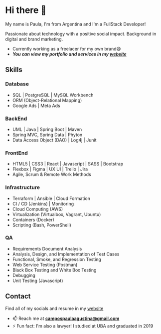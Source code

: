 # Hi there 👋

My name is Paula, I'm from Argentina and I'm a FullStack Developer!

Passionate about technology with a positive social impact.
Background in digital and brand marketing.

* Currently working as a freelacer for my own brand😄
* ***You can view my portfolio and services in my [website](https://campospaula.myportfolio.com)***

## Skills

### Database

* SQL | PostgreSQL | MySQL Workbench
* ORM (Object-Relational Mapping)
* Google Ads | Meta Ads

### BackEnd

* UML | Java | Spring Boot | Maven
* Spring MVC, Spring Data | Phyton
* Data Access Object (DAO) | Log4j | Junit

### FrontEnd

* HTML5 | CSS3 | React | Javascript | SASS | Bootstrap
* Flexbox | Figma | UX UI | Trello | Jira 
* Agile, Scrum & Remote Work Methods

### Infrastructure

* Terraform | Ansible | Cloud Formation
* CI / CD (Jenkins) | Monitoring
* Cloud Computing (AWS)
* Virtualization (Virtualbox, Vagrant, Ubuntu)
* Containers (Docker)
* Scripting (Bash, PowerShell)

### QA

* Requirements Document Analysis
* Analysis, Design, and Implementation of Test Cases
* Functional, Smoke, and Regression Testing
* Web Service Testing (Postman)
* Black Box Testing and White Box Testing
* Debugging
* Unit Testing (Javascript)

## Contact

Find all of my socials and resume in my [website](https://campospaula.myportfolio.com)

- 📫 Reach me at **campospaulaagustina@gmail.com**
- ⚡ Fun fact: I'm also a lawyer! I studied at UBA and graduated in 2019
